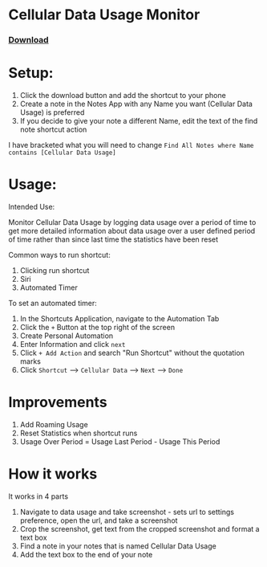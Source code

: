 # Cellular Data Usage Monitor

### [Download](https://www.icloud.com/shortcuts/756b6e70e02543a2bbe6d5e61a58bda0)

# Setup:
1. Click the download button and add the shortcut to your phone
2. Create a note in the Notes App with any Name you want (Cellular Data Usage) is preferred
3. If you decide to give your note a different Name, edit the text of the find note shortcut action

I have bracketed what you will need to change `Find All Notes where Name contains [Cellular Data Usage]`

# Usage:
Intended Use:

Monitor Cellular Data Usage by logging data usage over a period of time to get more detailed information about data usage over a user defined period of time rather than since last time the statistics have been reset

Common ways to run shortcut:
1. Clicking run shortcut
2. Siri
3. Automated Timer

To set an automated timer:

1. In the Shortcuts Application, navigate to the Automation Tab
2. Click the `+` Button at the top right of the screen
3. Create Personal Automation
4. Enter Information and click `next`
5. Click `+ Add Action` and search "Run Shortcut" without the quotation marks
6. Click `Shortcut` --> `Cellular Data` --> `Next` --> `Done`

# Improvements
1. Add Roaming Usage
2. Reset Statistics when shortcut runs
3. Usage Over Period = Usage Last Period - Usage This Period

# How it works
It works in 4 parts
1. Navigate to data usage and take screenshot - sets url to settings preference, open the url, and take a screenshot
2. Crop the screenshot, get text from the cropped screenshot and format a text box
3. Find a note in your notes that is named Cellular Data Usage
4. Add the text box to the end of your note
